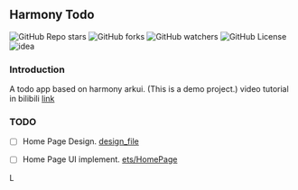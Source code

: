 ## Harmony Todo

<a><img alt="GitHub Repo stars" src="https://img.shields.io/github/stars/yymm120/harmony_todo?style=for-the-badge&link=https%3A%2F%2Fgithub.com%2Fyymm120%2Fharmony_todo%2Fstar"></a>
<a><img alt="GitHub forks" src="https://img.shields.io/github/forks/yymm120/harmony_todo?style=for-the-badge"></a>
<a><img alt="GitHub watchers" src="https://img.shields.io/github/watchers/yymm120/harmony_todo?style=for-the-badge"></a>
<a><img alt="GitHub License" src="https://img.shields.io/github/license/yymm120/harmony_todo?style=for-the-badge"></a>
<a><img alt="idea" src="https://img.shields.io/badge/IntelliJ_IDEA-000000.svg?style=for-the-badge&logo=intellij-idea&logoColor=white"></a>


### Introduction

A todo app based on harmony arkui. (This is a demo project.)
video tutorial in bilibili [link](https://)

### TODO

- [ ] Home Page Design. [design_file](./doc/img/version1.homepage.svg)
- [ ] Home Page UI implement. [ets/HomePage](./entry/src/main/ets/pages/HomePage.ets)


L